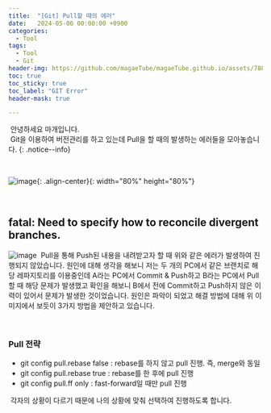 ```yaml
---
title:  "[Git] Pull할 때의 에러"
date:   2024-05-06 00:00:00 +0900
categories:
  - Tool
tags:
  - Tool
  - Git
header-img: https://github.com/magaeTube/magaeTube.github.io/assets/78892113/f42a15cb-4401-4810-88e6-d777ee29ee52
toc: true
toc_sticky: true
toc_label: "GIT Error"
header-mask: true

---
```


&nbsp;안녕하세요 마개입니다.  
&nbsp;Git을 이용하여 버전관리를 하고 있는데 Pull을 할 때의 발생하는 에러들을 모아놓습니다.
{: .notice--info}

<br>

![image](https://github.com/magaeTube/magaeTube.github.io/assets/78892113/f42a15cb-4401-4810-88e6-d777ee29ee52){: .align-center}{: width="80%" height="80%"} 

<br>

## fatal: Need to specify how to reconcile divergent branches.

![image](https://github.com/magaeTube/magaeTube.github.io/assets/78892113/b6ca80e8-67e7-4314-9c82-0eab9050f925)
&nbsp;Pull을 통해 Push된 내용을 내려받고자 할 때 위와 같은 에러가 발생하여 진행되지 않았습니다. 원인에 대해 생각을 해보니 저는 두 개의 PC에서 같은 브랜치로 해당 레파지토리를 이용중인데 A라는 PC에서 Commit & Push하고 B라는 PC에서 Pull할 때 해당 문제가 발생했고 확인을 해보니 B에서 전에 Commit하고 Push하지 않은 이력이 있어서 문제가 발생한 것이었습니다. 원인은 파악이 되었고 해결 방법에 대해 위 이미지에서 보듯이 3가지 방법을 제안하고 있습니다. 

<br>

### Pull 전략
* git config pull.rebase false : rebase를 하지 않고 pull 진행. 즉, merge와 동일
* git config pull.rebase true : rebase를 한 후에 pull 진행
* git config pull.ff only : fast-forward일 때만 pull 진행

&nbsp;각자의 상황이 다르기 때문에 나의 상황에 맞춰 선택하여 진행하도록 합니다.